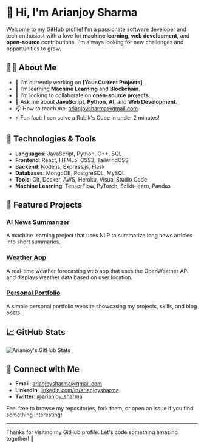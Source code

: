 # 👋 Hi, I'm Arianjoy Sharma

Welcome to my GitHub profile! I'm a passionate software developer and tech enthusiast with a love for **machine learning**, **web development**, and **open-source** contributions. I'm always looking for new challenges and opportunities to grow.

## 🧑‍💻 About Me

- 🔭 I’m currently working on **[Your Current Projects]**.
- 🌱 I’m learning **Machine Learning** and **Blockchain**.
- 👯 I’m looking to collaborate on **open-source projects**.
- 💬 Ask me about **JavaScript**, **Python**, **AI**, and **Web Development**.
- 📫 How to reach me: [arianjoysharma@gmail.com](mailto:arianjoysharma@gmail.com).
- ⚡ Fun fact: I can solve a Rubik's Cube in under 2 minutes!

## 🔧 Technologies & Tools

- **Languages**: JavaScript, Python, C++, SQL
- **Frontend**: React, HTML5, CSS3, TailwindCSS
- **Backend**: Node.js, Express.js, Flask
- **Databases**: MongoDB, PostgreSQL, MySQL
- **Tools**: Git, Docker, AWS, Heroku, Visual Studio Code
- **Machine Learning**: TensorFlow, PyTorch, Scikit-learn, Pandas

## 🚀 Featured Projects

### [AI News Summarizer](https://github.com/arianjoysharma/ai-news-summarizer)
A machine learning project that uses NLP to summarize long news articles into short summaries.

### [Weather App](https://github.com/arianjoysharma/weather-app)
A real-time weather forecasting web app that uses the OpenWeather API and displays weather data based on user location.

### [Personal Portfolio](https://github.com/arianjoysharma/portfolio)
A simple personal portfolio website showcasing my projects, skills, and blog posts.

## 📈 GitHub Stats

![Arianjoy's GitHub Stats](https://github-readme-stats.vercel.app/api?username=arianjoysharma&show_icons=true&hide_title=true&count_private=true&hide=prs&theme=radical)

## 🤝 Connect with Me

- **Email**: [arianjoysharma@gmail.com](mailto:arianjoysharma@gmail.com)
- **LinkedIn**: [linkedin.com/in/arianjoysharma](https://www.linkedin.com/in/arianjoysharma)
- **Twitter**: [@arianjoy_sharma](https://twitter.com/arianjoy_sharma)

Feel free to browse my repositories, fork them, or open an issue if you find something interesting!

---

Thanks for visiting my GitHub profile. Let's code something amazing together! 🚀
